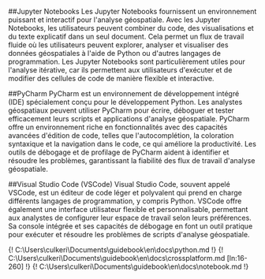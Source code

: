 ##Jupyter Notebooks
Les Jupyter Notebooks fournissent un environnement puissant et interactif pour l'analyse géospatiale. Avec les Jupyter Notebooks, les utilisateurs peuvent combiner du code, des visualisations et du texte explicatif dans un seul document. Cela permet un flux de travail fluide où les utilisateurs peuvent explorer, analyser et visualiser des données géospatiales à l'aide de Python ou d'autres langages de programmation. Les Jupyter Notebooks sont particulièrement utiles pour l'analyse itérative, car ils permettent aux utilisateurs d'exécuter et de modifier des cellules de code de manière flexible et interactive.

##PyCharm
PyCharm est un environnement de développement intégré (IDE) spécialement conçu pour le développement Python. Les analystes géospatiaux peuvent utiliser PyCharm pour écrire, déboguer et tester efficacement leurs scripts et applications d'analyse géospatiale. PyCharm offre un environnement riche en fonctionnalités avec des capacités avancées d'édition de code, telles que l'autocomplétion, la coloration syntaxique et la navigation dans le code, ce qui améliore la productivité. Les outils de débogage et de profilage de PyCharm aident à identifier et résoudre les problèmes, garantissant la fiabilité des flux de travail d'analyse géospatiale.

##Visual Studio Code (VSCode)
Visual Studio Code, souvent appelé VSCode, est un éditeur de code léger et polyvalent qui prend en charge différents langages de programmation, y compris Python. VSCode offre également une interface utilisateur flexible et personnalisable, permettant aux analystes de configurer leur espace de travail selon leurs préférences. Sa console intégrée et ses capacités de débogage en font un outil pratique pour exécuter et résoudre les problèmes de scripts d'analyse géospatiale.


{! C:\Users\culkeri\Documents\guidebook\en\docs\python.md !}
{! C:\Users\culkeri\Documents\guidebook\en\docs\crossplatform.md [ln:16-260] !}
{! C:\Users\culkeri\Documents\guidebook\en\docs\notebook.md !}